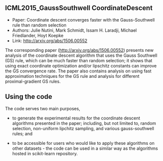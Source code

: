 ICML2015_GaussSouthwell CoordinateDescent
-----------------------------------------

- Paper: Coordinate descent converges faster with the Gauss-Southwell rule than random selection
- Authors: Julie Nutini, Mark Schmidt, Issam H. Laradji, Michael Friedlander, Hoyt Koepke
- Link: http://arxiv.org/abs/1506.00552

The corresponding paper (http://arxiv.org/abs/1506.00552) presents new analysis of the coordinate descent algorithm that uses the Gauss Southwell (GS) rule, which can be much faster than random selection; it shows that using exact coordinate optimization and/or lipschitz constants can improve the GS convergence rate. The paper also contains analysis on using fast approximation techniques for the GS rule and analysis for different proximal-gradient GS rules.
  
  
Using the code
--------------


The code serves two main purposes, 

- to generate the experimental results for the coordinate descent algorithms presented in the paper;
including, but not limited to, random selection, non-uniform lipchitz sampling,  and various gauss-southwell rules; and


- to be accessible for users who would like to apply these algorithms on other datasets - the code can be used in a similar way as the algorithms hosted in scikit-learn repository.
